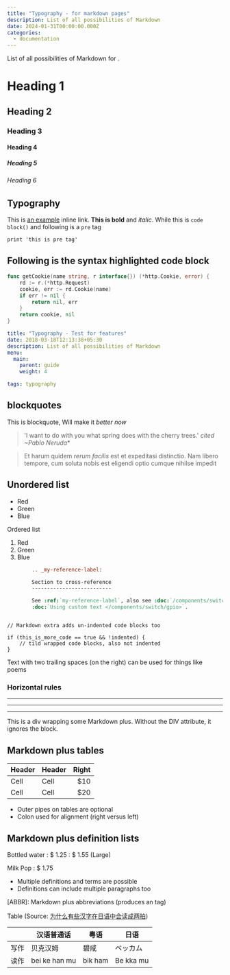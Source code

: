 ```yaml
---
title: "Typography - for markdown pages"
description: List of all possibilities of Markdown
date: 2024-01-31T00:00:00.000Z
categories:
  - documentation
---
```

<!--more-->
List of all possibilities of Markdown for [](https://developers.esphome.io).

# Heading 1

## Heading 2

### Heading 3

#### Heading 4

##### Heading 5

###### Heading 6

## Typography

 This is [an example](http://example.com/ "Title") inline link.
 **This is bold** and *italic*. While this is `code block()` and following is a `pre` tag

	print 'this is pre tag'

## Following is the syntax highlighted code block

```go
func getCookie(name string, r interface{}) (*http.Cookie, error) {
	rd := r.(*http.Request)
	cookie, err := rd.Cookie(name)
	if err != nil {
		return nil, err
	}
	return cookie, nil
}
```

``` yaml
title: "Typography - Test for features"
date: 2018-03-18T12:13:38+05:30
description: List of all possibilities of Markdown
menu:
  main:
    parent: guide
    weight: 4

tags: typography
```

## blockquotes
This is blockquote, Will make it *better now*

> 'I want to do with you what spring does with the cherry trees.' <cite>cited ~Pablo Neruda</cite>*


> Et harum quidem *rerum facilis* est et expeditasi distinctio. Nam libero tempore, cum soluta nobis est eligendi optio cumque nihilse impedit

## Unordered list

*   Red
*   Green
*   Blue

Ordered list

1.	Red
2.  Green
3.  Blue

``` reStructuredText
        .. _my-reference-label:

        Section to cross-reference
        --------------------------

        See :ref:`my-reference-label`, also see :doc:`/components/switch/gpio`.
        :doc:`Using custom text </components/switch/gpio>`.

```

~~~

// Markdown extra adds un-indented code blocks too

if (this_is_more_code == true && !indented) {
    // tild wrapped code blocks, also not indented
}

~~~

Text with
two trailing spaces
(on the right)
can be used
for things like poems

### Horizontal rules

* * *

* * *

* * *

<div class="custom-class" markdown="1">
This is a div wrapping some Markdown plus.  Without the DIV attribute, it ignores the
block.
</div>

## Markdown plus tables

| Header | Header | Right |
| ------ | ------ | ----: |
| Cell   | Cell   |   $10 |
| Cell   | Cell   |   $20 |

-   Outer pipes on tables are optional
-   Colon used for alignment (right versus left)

## Markdown plus definition lists

Bottled water
: $ 1.25
: $ 1.55 (Large)

Milk
Pop
: $ 1.75

-   Multiple definitions and terms are possible
-   Definitions can include multiple paragraphs too

[ABBR]&#x3A; Markdown plus abbreviations (produces an <abbr> tag)


Table (Source: [为什么有些汉字在日语中会读成两拍](https://risehere.net/posts/checked-tone-in-japanese/))

|    | 汉语普通话         | 粤语      | 日语        |
| -- | ------------- | ------- | --------- |
| 写作 | 贝克汉姆          | 碧咸      | ベッカム      |
| 读作 | bei ke han mu | bik ham | Be kka mu |

